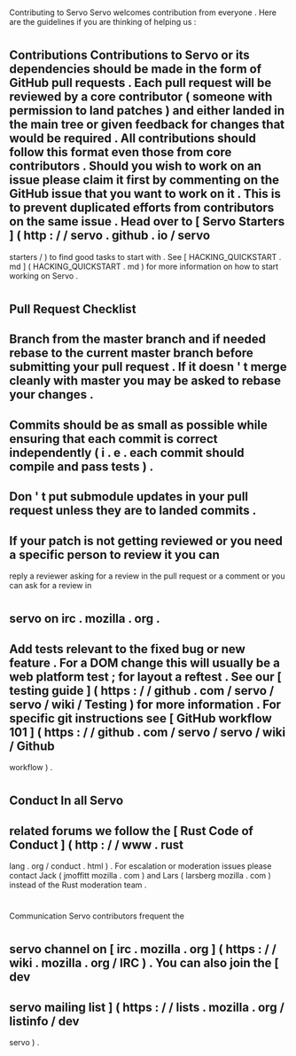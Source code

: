 #
Contributing
to
Servo
Servo
welcomes
contribution
from
everyone
.
Here
are
the
guidelines
if
you
are
thinking
of
helping
us
:
#
#
Contributions
Contributions
to
Servo
or
its
dependencies
should
be
made
in
the
form
of
GitHub
pull
requests
.
Each
pull
request
will
be
reviewed
by
a
core
contributor
(
someone
with
permission
to
land
patches
)
and
either
landed
in
the
main
tree
or
given
feedback
for
changes
that
would
be
required
.
All
contributions
should
follow
this
format
even
those
from
core
contributors
.
Should
you
wish
to
work
on
an
issue
please
claim
it
first
by
commenting
on
the
GitHub
issue
that
you
want
to
work
on
it
.
This
is
to
prevent
duplicated
efforts
from
contributors
on
the
same
issue
.
Head
over
to
[
Servo
Starters
]
(
http
:
/
/
servo
.
github
.
io
/
servo
-
starters
/
)
to
find
good
tasks
to
start
with
.
See
[
HACKING_QUICKSTART
.
md
]
(
HACKING_QUICKSTART
.
md
)
for
more
information
on
how
to
start
working
on
Servo
.
#
#
Pull
Request
Checklist
-
Branch
from
the
master
branch
and
if
needed
rebase
to
the
current
master
branch
before
submitting
your
pull
request
.
If
it
doesn
'
t
merge
cleanly
with
master
you
may
be
asked
to
rebase
your
changes
.
-
Commits
should
be
as
small
as
possible
while
ensuring
that
each
commit
is
correct
independently
(
i
.
e
.
each
commit
should
compile
and
pass
tests
)
.
-
Don
'
t
put
submodule
updates
in
your
pull
request
unless
they
are
to
landed
commits
.
-
If
your
patch
is
not
getting
reviewed
or
you
need
a
specific
person
to
review
it
you
can
-
reply
a
reviewer
asking
for
a
review
in
the
pull
request
or
a
comment
or
you
can
ask
for
a
review
in
#
servo
on
irc
.
mozilla
.
org
.
-
Add
tests
relevant
to
the
fixed
bug
or
new
feature
.
For
a
DOM
change
this
will
usually
be
a
web
platform
test
;
for
layout
a
reftest
.
See
our
[
testing
guide
]
(
https
:
/
/
github
.
com
/
servo
/
servo
/
wiki
/
Testing
)
for
more
information
.
For
specific
git
instructions
see
[
GitHub
workflow
101
]
(
https
:
/
/
github
.
com
/
servo
/
servo
/
wiki
/
Github
-
workflow
)
.
#
#
Conduct
In
all
Servo
-
related
forums
we
follow
the
[
Rust
Code
of
Conduct
]
(
http
:
/
/
www
.
rust
-
lang
.
org
/
conduct
.
html
)
.
For
escalation
or
moderation
issues
please
contact
Jack
(
jmoffitt
mozilla
.
com
)
and
Lars
(
larsberg
mozilla
.
com
)
instead
of
the
Rust
moderation
team
.
#
#
Communication
Servo
contributors
frequent
the
#
servo
channel
on
[
irc
.
mozilla
.
org
]
(
https
:
/
/
wiki
.
mozilla
.
org
/
IRC
)
.
You
can
also
join
the
[
dev
-
servo
mailing
list
]
(
https
:
/
/
lists
.
mozilla
.
org
/
listinfo
/
dev
-
servo
)
.
